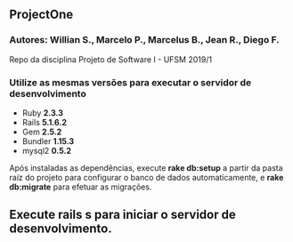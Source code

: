 ## ProjectOne
### Autores: Willian S., Marcelo P., Marcelus B., Jean R., Diego F.

Repo da disciplina Projeto de Software I - UFSM 2019/1


### Utilize as mesmas versões para executar o servidor de desenvolvimento

  - Ruby **2.3.3**
  - Rails **5.1.6.2**
  - Gem **2.5.2**
  - Bundler **1.15.3**
  - mysql2 **0.5.2**

Após instaladas as dependências, execute **rake db:setup** a partir da pasta raíz do projeto para configurar o banco de dados automaticamente, e **rake db:migrate** para efetuar as migrações.

## Execute **rails s** para iniciar o servidor de desenvolvimento.
